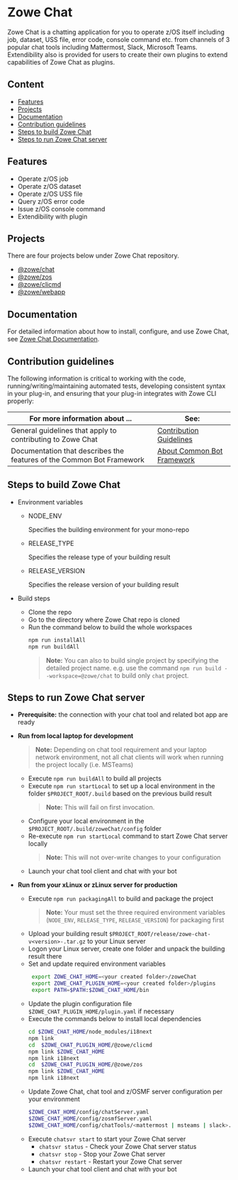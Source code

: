 # Zowe Chat

Zowe Chat is a chatting application for you to operate z/OS itself including job, dataset, USS file, error code, console command etc. from channels of 3 popular chat tools including Mattermost, Slack, Microsoft Teams. Extendibility also is provided for users to create their own plugins to extend capabilities of Zowe Chat as plugins.

## Content
  - [Features](#features)
  - [Projects](#projects)
  - [Documentation](#documentation)
  - [Contribution guidelines](#contribution-guidelines)
  - [Steps to build Zowe Chat](#steps-to-build-zowe-chat)
  - [Steps to run Zowe Chat server](#steps-to-run-zowe-chat-server)


## Features
* Operate z/OS job
* Operate z/OS dataset
* Operate z/OS USS file
* Query z/OS error code
* Issue z/OS console command
* Extendibility with plugin
  
## Projects
There are four projects below under Zowe Chat repository.
* [@zowe/chat](https://github.com/zowe/zowe-chat/blob/main/packages/chat/README.md)
* [@zowe/zos](https://github.com/zowe/zowe-chat/blob/main/packages/zos/README.md)
* [@zowe/clicmd](https://github.com/zowe/zowe-chat/blob/main/packages/clicmd/README.md)
* [@zowe/webapp](https://github.com/zowe/zowe-chat/blob/main/packages/webapp/README.md)

## Documentation

For detailed information about how to install, configure, and use Zowe Chat, see [Zowe Chat Documentation](https://TBD/). 

## Contribution guidelines
The following information is critical to working with the code, running/writing/maintaining automated tests, developing consistent syntax in your plug-in, and ensuring that your plug-in integrates with Zowe CLI properly:

| For more information about ... | See: |
| ------------------------------ | ----- |
| General guidelines that apply to contributing to Zowe Chat | [Contribution Guidelines](./CONTRIBUTING.md) |
| Documentation that describes the features of the Common Bot Framework | [About Common Bot Framework](https://github.com/zowe/zowe-chat/blob/main/packages/commonbot/README.md) |

## Steps to build Zowe Chat
* Environment variables
  * NODE_ENV

    Specifies the building environment for your mono-repo

  * RELEASE_TYPE

    Specifies the release type of your building result

  * RELEASE_VERSION

    Specifies the release version of your building result

* Build steps
  * Clone the repo
  * Go to the directory where Zowe Chat repo is cloned
  * Run the command below to build the whole workspaces
    ```sh
    npm run installAll
    npm run buildAll
    ```
    > **Note:** You can also to build single project by specifying the detailed project name. e.g. use the command `npm run build --workspace=@zowe/chat` to build only `chat` project.

## Steps to run Zowe Chat server
* **Prerequisite:** the connection with your chat tool and related bot app are ready
* **Run from local laptop for development**

  > **Note:** Depending on chat tool requirement and your laptop network environment, not all chat clients will work when running the project locally (i.e. MSTeams)
  * Execute `npm run buildAll` to build all projects
  * Execute `npm run startLocal` to set up a local environment in the folder `$PROJECT_ROOT/.build` based on the previous build result
    > **Note:** This will fail on first invocation.
  * Configure your local environment in the `$PROJECT_ROOT/.build/zoweChat/config` folder
  * Re-execute `npm run startLocal` command to start Zowe Chat server locally
    > **Note:** This will not over-write changes to your configuration
  * Launch your chat tool client and chat with your bot
* **Run from your xLinux or zLinux server for production**
  * Execute `npm run packagingAll` to build and package the project
    > **Note:** Your must set the three required environment variables (`NODE_ENV`, `RELEASE_TYPE`, `RELEASE_VERSION`) for packaging first
  * Upload your building result `$PROJECT_ROOT/release/zowe-chat-v<version>-.tar.gz` to your Linux server
  * Logon your Linux server, create one folder and unpack the building result there
  * Set and update required environment variables
    ```sh
     export ZOWE_CHAT_HOME=<your created folder>/zoweChat
     export ZOWE_CHAT_PLUGIN_HOME=<your created folder>/plugins
     export PATH=$PATH:$ZOWE_CHAT_HOME/bin
    ```
  * Update the plugin configuration file `$ZOWE_CHAT_PLUGIN_HOME/plugin.yaml` if necessary
  * Execute the commands below to install local dependencies
    ```sh
    cd $ZOWE_CHAT_HOME/node_modules/i18next
    npm link
    cd  $ZOWE_CHAT_PLUGIN_HOME/@zowe/clicmd
    npm link $ZOWE_CHAT_HOME
    npm link i18next
    cd  $ZOWE_CHAT_PLUGIN_HOME/@zowe/zos
    npm link $ZOWE_CHAT_HOME
    npm link i18next
    ```
  * Update Zowe Chat, chat tool and z/OSMF server configuration per your environment
    ```sh
    $ZOWE_CHAT_HOME/config/chatServer.yaml
    $ZOWE_CHAT_HOME/config/zosmfServer.yaml
    $ZOWE_CHAT_HOME/config/chatTools/<mattermost | msteams | slack>.yaml
    ```
  * Execute `chatsvr start` to start your Zowe Chat server
    * `chatsvr status`  - Check your Zowe Chat server status
    * `chatsvr stop`    - Stop your Zowe Chat server
    * `chatsvr restart` - Restart your Zowe Chat server
  * Launch your chat tool client and chat with your bot
  